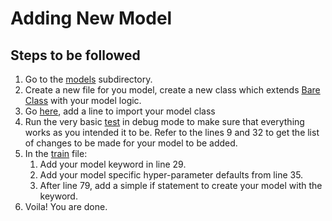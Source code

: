 # Adding New Model

Steps to be followed
--------------------
1. Go to the [models](/models/) subdirectory.
2. Create a new file for you model, create a new class which extends [Bare Class](/models/bare.py) with your model logic.
3. Go [here](/models/__init__.py), add a line to import your model class
4. Run the very basic [test](/test_model.py) in debug mode to make sure that everything works as you intended it to be. Refer to the lines 9 and 32 to get the list of changes to be made for your model to be added.
5. In the [train](/train.py) file:
    1. Add your model keyword in line 29.
    1. Add your model specific hyper-parameter defaults from line 35. 
    2. After line 79, add a simple if statement to create your model with the keyword.
6. Voila! You are done.